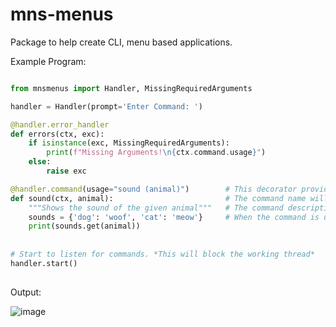 # mns-menus
Package to help create CLI, menu based applications. 

Example Program:

```py

from mnsmenus import Handler, MissingRequiredArguments

handler = Handler(prompt='Enter Command: ')

@handler.error_handler
def errors(ctx, exc):
    if isinstance(exc, MissingRequiredArguments):
        print(f"Missing Arguments!\n{ctx.command.usage}")
    else:
        raise exc

@handler.command(usage="sound (animal)")        # This decorator provides core functionality for creating CLI commands. You must specify the usage.
def sound(ctx, animal):                         # The command name will be taken from the function name.
    """Shows the sound of the given animal"""   # The command description will be obtained from the docstring.
    sounds = {'dog': 'woof', 'cat': 'meow'}     # When the command is used in the command line, this function will be called.
    print(sounds.get(animal))
    
    
# Start to listen for commands. *This will block the working thread*
handler.start()
    
```
Output:

![image](https://media.discordapp.net/attachments/734363926208184320/852818765384384512/unknown.png)
